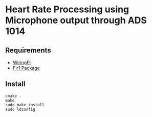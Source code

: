 # Heart Rate Processing using Microphone output through ADS 1014 

## Requirements
* [WiringPi](http://wiringpi.com/)
* [Fir1 Package](https://github.com/berndporr/fir1)

## Install
```
cmake .
make
sudo make install
sudo ldconfig
```
